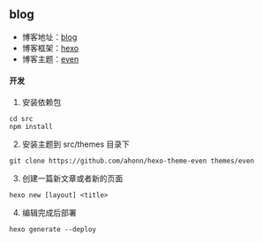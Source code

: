 ## blog

- 博客地址：[blog](https://freezer95.github.io/)
- 博客框架：[hexo](https://hexo.io/zh-cn/)
- 博客主题：[even](https://github.com/ahonn/hexo-theme-even)

#### 开发
1. 安装依赖包
```
cd src
npm install
```
2. 安装主题到 src/themes 目录下
```
git clone https://github.com/ahonn/hexo-theme-even themes/even
```
3. 创建一篇新文章或者新的页面
```
hexo new [layout] <title>
```
4. 编辑完成后部署
```
hexo generate --deploy
```
